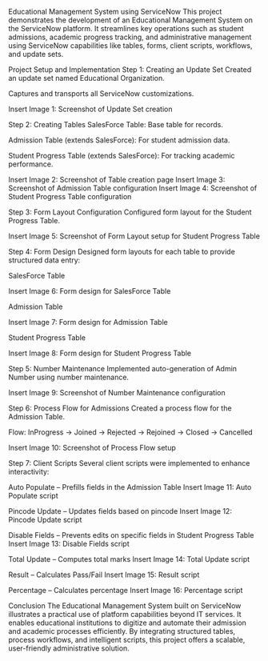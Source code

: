 Educational Management System using ServiceNow
This project demonstrates the development of an Educational Management System on the ServiceNow platform. It streamlines key operations such as student admissions, academic progress tracking, and administrative management using ServiceNow capabilities like tables, forms, client scripts, workflows, and update sets.

Project Setup and Implementation
Step 1: Creating an Update Set
Created an update set named Educational Organization.

Captures and transports all ServiceNow customizations.

Insert Image 1: Screenshot of Update Set creation

Step 2: Creating Tables
SalesForce Table: Base table for records.

Admission Table (extends SalesForce): For student admission data.

Student Progress Table (extends SalesForce): For tracking academic performance.

Insert Image 2: Screenshot of Table creation page
Insert Image 3: Screenshot of Admission Table configuration
Insert Image 4: Screenshot of Student Progress Table configuration

Step 3: Form Layout Configuration
Configured form layout for the Student Progress Table.

Insert Image 5: Screenshot of Form Layout setup for Student Progress Table

Step 4: Form Design
Designed form layouts for each table to provide structured data entry:

SalesForce Table

Insert Image 6: Form design for SalesForce Table

Admission Table

Insert Image 7: Form design for Admission Table

Student Progress Table

Insert Image 8: Form design for Student Progress Table

Step 5: Number Maintenance
Implemented auto-generation of Admin Number using number maintenance.

Insert Image 9: Screenshot of Number Maintenance configuration

Step 6: Process Flow for Admissions
Created a process flow for the Admission Table.

Flow: InProgress → Joined → Rejected → Rejoined → Closed → Cancelled

Insert Image 10: Screenshot of Process Flow setup

Step 7: Client Scripts
Several client scripts were implemented to enhance interactivity:

Auto Populate – Prefills fields in the Admission Table
Insert Image 11: Auto Populate script

Pincode Update – Updates fields based on pincode
Insert Image 12: Pincode Update script

Disable Fields – Prevents edits on specific fields in Student Progress Table
Insert Image 13: Disable Fields script

Total Update – Computes total marks
Insert Image 14: Total Update script

Result – Calculates Pass/Fail
Insert Image 15: Result script

Percentage – Calculates percentage
Insert Image 16: Percentage script

Conclusion
The Educational Management System built on ServiceNow illustrates a practical use of platform capabilities beyond IT services. It enables educational institutions to digitize and automate their admission and academic processes efficiently. By integrating structured tables, process workflows, and intelligent scripts, this project offers a scalable, user-friendly administrative solution.
